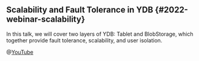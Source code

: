 ## Scalability and Fault Tolerance in YDB {#2022-webinar-scalability}
In this talk, we will cover two layers of YDB: Tablet and BlobStorage, which together provide fault tolerance, scalability, and user isolation.

@[YouTube](https://www.youtube.com/watch?v=eYpyKXihGaY)